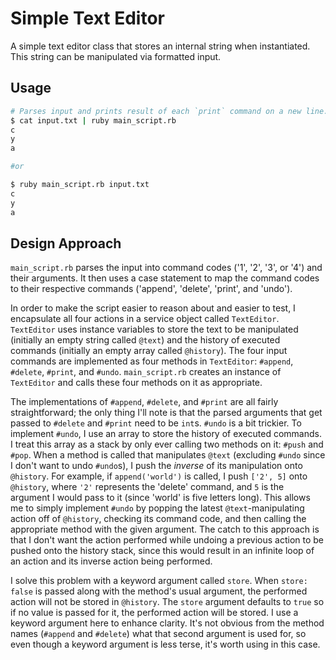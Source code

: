 # Simple Text Editor
A simple text editor class that stores an internal string when instantiated.
This string can be manipulated via formatted input.

## Usage
```bash
# Parses input and prints result of each `print` command on a new line.
$ cat input.txt | ruby main_script.rb
c
y
a

#or

$ ruby main_script.rb input.txt
c
y
a
```

## Design Approach

`main_script.rb` parses the input into command codes ('1', '2', '3', or '4') and their arguments. It then uses a case statement to map the command codes to their respective commands ('append', 'delete', 'print', and 'undo').

In order to make the script easier to reason about and easier to test, I encapsulate all four actions in a service object called `TextEditor`. `TextEditor` uses instance variables to store the text to be manipulated (initially an empty string called `@text`) and the history of executed commands (initially an empty array called `@history`). The four input commands are implemented as four methods in `TextEditor`: `#append`, `#delete`, `#print`, and `#undo`. `main_script.rb` creates an instance of `TextEditor` and calls these four methods on it as appropriate.

The implementations of `#append`, `#delete`, and `#print` are all fairly straightforward; the only thing I'll note is that the parsed arguments that get passed to `#delete` and `#print` need to be `int`s. `#undo` is a bit trickier. To implement `#undo`, I use an array to store the history of executed commands. I treat this array as a stack by only ever calling two methods on it: `#push` and `#pop`. When a method is called that manipulates `@text` (excluding `#undo` since I don't want to undo `#undo`s), I push the *inverse* of its manipulation onto `@history`. For example, if `append('world')` is called, I push `['2', 5]` onto `@history`, where `'2'` represents the 'delete' command, and `5` is the argument I would pass to it (since 'world' is five letters long). This allows me to simply implement `#undo` by popping the latest `@text`-manipulating action off of `@history`, checking its command code, and then calling the appropriate method with the given argument. The catch to this approach is that I don't want the action performed while undoing a previous action to be pushed onto the history stack, since this would result in an infinite loop of an action and its inverse action being performed.

I solve this problem with a keyword argument called `store`. When `store: false` is passed along with the method's usual argument, the performed action will not be stored in `@history`. The `store` argument defaults to `true` so if no value is passed for it, the performed action will be stored. I use a keyword argument here to enhance clarity. It's not obvious from the method names (`#append` and `#delete`) what that second argument is used for, so even though a keyword argument is less terse, it's worth using in this case.
